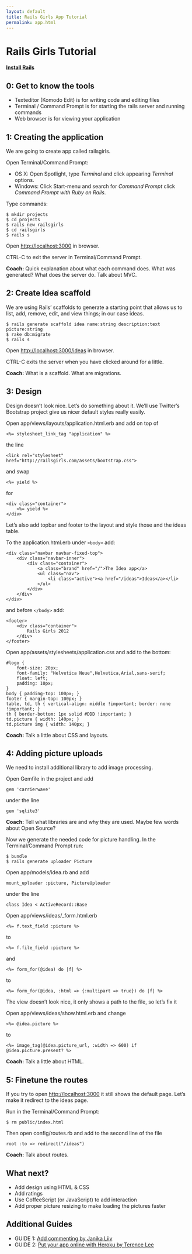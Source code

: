 ```yaml
---
layout: default
title: Rails Girls App Tutorial
permalink: app.html
---
```


# Rails Girls Tutorial
      
[**Install Rails**](/install)


## 0: Get to know the tools

* Texteditor (Komodo Edit) is for writing code and editing files
* Terminal / Command Prompt is for starting the rails server and running commands
* Web browser is for viewing your application


## 1: Creating the application

We are going to create app called railsgirls.

Open Terminal/Command Prompt:

* OS X: Open Spotlight, type *Terminal* and click appearing *Terminal* options.
* Windows: Click Start-menu and search for *Command Prompt* click *Command Prompt with Ruby on Rails*.

Type commands:

<pre><code><span class="ps1">$</span> mkdir projects
<span class="ps1">$</span> cd projects
<span class="ps1">$</span> rails new railsgirls
<span class="ps1">$</span> cd railsgirls
<span class="ps1">$</span> rails s</code></pre>

Open [http://localhost:3000](http://localhost:3000) in browser.

CTRL-C to exit the server in Terminal/Command Prompt.

**Coach:** Quick explanation about what each command does. What was generated? What does the server do. Talk about MVC.


## 2: Create Idea scaffold

We are using Rails&#8217; scaffolds to generate a starting point that allows us to list, add, remove, edit, and view things; in our case ideas.

<pre><code><span class="ps1">$</span> rails generate scaffold idea name:string description:text picture:string
<span class="ps1">$</span> rake db:migrate
<span class="ps1">$</span> rails s</code></pre>

Open [http://localhost:3000/ideas](http://localhost:3000/ideas) in browser.

CTRL-C exits the server when you have clicked around for a little.

**Coach:** What is a scaffold. What are migrations.


## 3: Design

Design doesn&#8217;t look nice. Let&#8217;s do something about it. We&#8217;ll use Twitter&#8217;s Bootstrap project give us nicer default styles really easily.

Open app/views/layouts/application.html.erb and add on top of

<pre><code>&lt;%= stylesheet_link_tag &quot;application&quot; %&gt;</code></pre>

the line

<pre><code>&lt;link rel=&quot;stylesheet&quot; href=&quot;http://railsgirls.com/assets/bootstrap.css&quot;&gt;</code></pre>

and swap

<pre><code>&lt;%= yield %&gt;</code></pre>

for

<pre><code>&lt;div class=&quot;container&quot;&gt;
    &lt;%= yield %&gt;
&lt;/div&gt;</code></pre>

Let&#8217;s also add topbar and footer to the layout and style those and the ideas table.

To the application.html.erb under <code>&lt;body&gt;</code> add:

<pre><code>&lt;div class=&quot;navbar navbar-fixed-top&quot;&gt;
    &lt;div class=&quot;navbar-inner&quot;&gt;
        &lt;div class=&quot;container"&gt;
            &lt;a class=&quot;brand&quot; href=&quot;/&quot;&gt;The Idea app&lt;/a&gt;
            &lt;ul class=&quot;nav&quot;>
                &lt;li class=&quot;active"&gt;&lt;a href=&quot;/ideas&quot;&gt;Ideas&lt;/a&gt;&lt;/li&gt;
            &lt;/ul&gt;
        &lt;/div&gt;
    &lt;/div&gt;
&lt;/div&gt;</code></pre>

and before <code>&lt;/body&gt;</code> add:

<pre><code>&lt;footer&gt;
    &lt;div class=&quot;container&quot;&gt;
        Rails Girls 2012
    &lt;/div&gt;
&lt;/footer&gt;</code></pre>

Open app/assets/stylesheets/application.css and add to the bottom:

<pre><code>#logo { 
    font-size: 20px;
    font-family: &quot;Helvetica Neue&quot;,Helvetica,Arial,sans-serif;
    float: left;
    padding: 10px;
}
body { padding-top: 100px; }
footer { margin-top: 100px; }
table, td, th { vertical-align: middle !important; border: none !important; }
th { border-bottom: 1px solid #DDD !important; }
td.picture { width: 140px; }
td.picture img { width: 140px; }</code></pre>

**Coach:** Talk a little about CSS and layouts.


## 4: Adding picture uploads

We need to install additional library to add image processing.

Open Gemfile in the project and add

<pre><code>gem &#39;carrierwave&#39;</code></pre>

under the line

<pre><code>gem &#39;sqlite3&#39;</code></pre>

**Coach:** Tell what libraries are and why they are used. Maybe few words about Open Source?

Now we generate the needed code for picture handling. In the Terminal/Command Prompt run:

<pre><code><span class="ps1">$</span> bundle
<span class="ps1">$</span> rails generate uploader Picture</code></pre>

Open app/models/idea.rb and add

<pre><code>mount_uploader :picture, PictureUploader</code></pre>

under the line

<pre><code>class Idea &lt; ActiveRecord::Base</code></pre>

Open app/views/ideas/_form.html.erb

<pre><code>&lt;%= f.text_field :picture %&gt;</code></pre>

to

<pre><code>&lt;%= f.file_field :picture %&gt;</code></pre>

and

<pre><code>&lt;%= form_for(@idea) do |f| %&gt;</code></pre>

to

<pre><code>&lt;%= form_for(@idea, :html =&gt; {:multipart =&gt; true}) do |f| %&gt;</code></pre>

The view doesn&#8217;t look nice, it only shows a path to the file, so let&#8217;s fix it

Open app/views/ideas/show.html.erb and change

<pre><code>&lt;%= @idea.picture %&gt;</code></pre>

to

<pre><code>&lt;%= image_tag(@idea.picture_url, :width =&gt; 600) if @idea.picture.present? %&gt;</code></pre>

**Coach:** Talk a little about HTML.


## 5: Finetune the routes

If you try to open [http://localhost:3000](http://localhost:3000) it still shows the default page. Let&#8217;s make it redirect to the ideas page.

Run in the Terminal/Command Prompt:

<pre><code><span class="ps1">$</span> rm public/index.html</code></pre>

Then open config/routes.rb and add to the second line of the file

<pre><code>root :to =&gt; redirect(&quot;/ideas&quot;)</code></pre>

**Coach:** Talk about routes.


## What next?

* Add design using HTML &amp; CSS
* Add ratings
* Use CoffeeScript (or JavaScript) to add interaction
* Add proper picture resizing to make loading the pictures faster
      

## Additional Guides

* GUIDE 1: [Add commenting by Janika Liiv](http://janikaliiv.eu/homework/)
* GUIDE 2: [Put your app online with Heroku by Terence Lee](https://gist.github.com/2413351)
